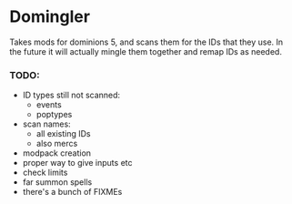 # Domingler

Takes mods for dominions 5, and scans them for the IDs that they use. In the future it will actually 
mingle them together and remap IDs as needed. 

### TODO:
- ID types still not scanned:
    - events
    - poptypes
- scan names:
    - all existing IDs
    - also mercs
- modpack creation
- proper way to give inputs etc
- check limits
- far summon spells
- there's a bunch of FIXMEs
